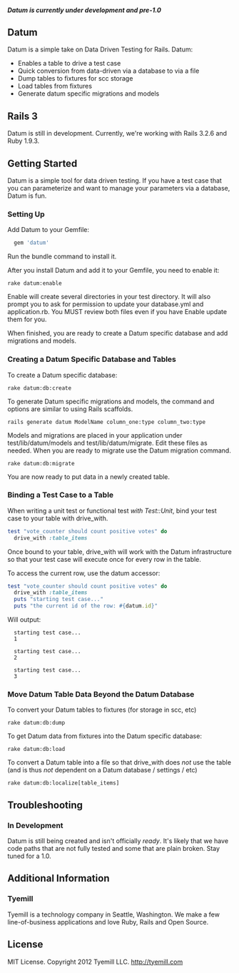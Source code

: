 ##### Datum is currently under development and pre-1.0

## Datum

Datum is a simple take on Data Driven Testing for Rails. Datum:

* Enables a table to drive a test case
* Quick conversion from data-driven via a database to via a file
* Dump tables to fixtures for scc storage
* Load tables from fixtures
* Generate datum specific migrations and models

## Rails 3

Datum is still in development. Currently, we're working with Rails 3.2.6 and Ruby 1.9.3.

## Getting Started

Datum is a simple tool for data driven testing. If you have a test case that you can parameterize and want to manage your parameters via a database, Datum is fun.

### Setting Up

Add Datum to your Gemfile:

```ruby
  gem 'datum'
```

Run the bundle command to install it.

After you install Datum and add it to your Gemfile, you need to enable it:

```console
rake datum:enable
```

Enable will create several directories in your test directory. It will also prompt you to ask for permission to update your database.yml and application.rb. You MUST review both files even if you have Enable update them for you.

When finished, you are ready to create a Datum specific database and add migrations and models. 

### Creating a Datum Specific Database and Tables

To create a Datum specific database:

```console
rake datum:db:create
```

To generate Datum specific migrations and models, the command and options are similar to using Rails scaffolds.

```console
rails generate datum ModelName column_one:type column_two:type
```

Models and migrations are placed in your application under test/lib/datum/models and test/lib/datum/migrate. Edit these files as needed. When you are ready to migrate use the Datum migration command.

```console
rake datum:db:migrate
```

You are now ready to put data in a newly created table.

### Binding a Test Case to a Table

When writing a unit test or functional test *with Test::Unit*, bind your test case to your table with drive_with.

```ruby
test "vote_counter should count positive votes" do
  drive_with :table_items
```

Once bound to your table, drive_with will work with the Datum infrastructure so that your test case will execute once for every row in the table.

To access the current row, use the datum accessor:

```ruby
test "vote_counter should count positive votes" do
  drive_with :table_items
  puts "starting test case..."
  puts "the current id of the row: #{datum.id}"
```

Will output:

```console
  starting test case...
  1
  
  starting test case...
  2
  
  starting test case...
  3
```

### Move Datum Table Data Beyond the Datum Database

To convert your Datum tables to fixtures (for storage in scc, etc)

```console
rake datum:db:dump
```

To get Datum data from fixtures into the Datum specific database:

```console
rake datum:db:load
```

To convert a Datum table into a file so that drive_with does *not* use the table (and is thus *not* dependent on a Datum database / settings / etc) 

```console
rake datum:db:localize[table_items]
```

## Troubleshooting

### In Development
Datum is still being created and isn't officially *ready*. It's likely that we have code paths that are not fully tested and some that are plain broken. Stay tuned for a 1.0.

## Additional Information

### Tyemill
Tyemill is a technology company in Seattle, Washington. We make a few line-of-business applications and love Ruby, Rails and Open Source.

## License
MIT License. Copyright 2012 Tyemill LLC. http://tyemill.com